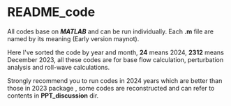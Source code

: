 # README_code

All codes base on ***MATLAB*** and can be run individually. Each **.m** file are named by its meaning (Early version maynot). 

Here I've sorted the code by year and month, **24** means 2024, **2312** means December 2023, all these codes are for base flow calculation, perturbation analysis and roll-wave calculations.

Strongly recommend you to run codes in 2024 years which are better than those in 2023 package , some codes are reconstructed and can refer to contents in **PPT_discussion** dir.

